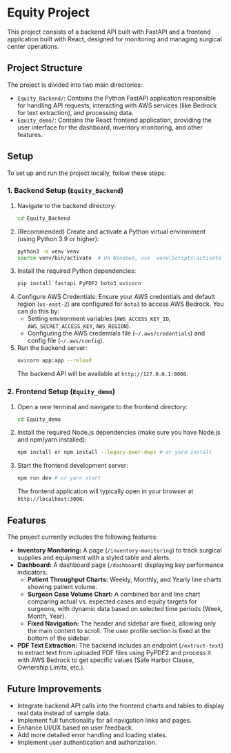 # Equity Project

This project consists of a backend API built with FastAPI and a frontend application built with React, designed for monitoring and managing surgical center operations.

## Project Structure

The project is divided into two main directories:

-   `Equity_Backend/`: Contains the Python FastAPI application responsible for handling API requests, interacting with AWS services (like Bedrock for text extraction), and processing data.
-   `Equity_demo/`: Contains the React frontend application, providing the user interface for the dashboard, inventory monitoring, and other features.

## Setup

To set up and run the project locally, follow these steps:

### 1. Backend Setup (`Equity_Backend`)

1.  Navigate to the backend directory:
    ```bash
    cd Equity_Backend
    ```
2.  (Recommended) Create and activate a Python virtual environment (using Python 3.9 or higher):
    ```bash
    python3 -m venv venv
    source venv/bin/activate  # On Windows, use `venv\Scripts\activate`
    ```
3.  Install the required Python dependencies:
    ```bash
    pip install fastapi PyPDF2 boto3 uvicorn
    ```
4.  Configure AWS Credentials:
    Ensure your AWS credentials and default region (`us-east-2`) are configured for `boto3` to access AWS Bedrock. You can do this by:
    *   Setting environment variables (`AWS_ACCESS_KEY_ID`, `AWS_SECRET_ACCESS_KEY`, `AWS_REGION`).
    *   Configuring the AWS credentials file (`~/.aws/credentials`) and config file (`~/.aws/config`).
5.  Run the backend server:
    ```bash
    uvicorn app:app --reload
    ```
    The backend API will be available at `http://127.0.0.1:8000`.

### 2. Frontend Setup (`Equity_demo`)

1.  Open a new terminal and navigate to the frontend directory:
    ```bash
    cd Equity_demo
    ```
2.  Install the required Node.js dependencies (make sure you have Node.js and npm/yarn installed):
    ```bash
    npm install or npm install --legacy-peer-deps # or yarn install
    ```
3.  Start the frontend development server:
    ```bash
    npm run dev # or yarn start
    ```
    The frontend application will typically open in your browser at `http://localhost:3000`.

## Features

The project currently includes the following features:

-   **Inventory Monitoring:** A page (`/inventory-monitoring`) to track surgical supplies and equipment with a styled table and alerts.
-   **Dashboard:** A dashboard page (`/dashboard`) displaying key performance indicators.
    -   **Patient Throughput Charts:** Weekly, Monthly, and Yearly line charts showing patient volume.
    -   **Surgeon Case Volume Chart:** A combined bar and line chart comparing actual vs. expected cases and equity targets for surgeons, with dynamic data based on selected time periods (Week, Month, Year).
    -   **Fixed Navigation:** The header and sidebar are fixed, allowing only the main content to scroll. The user profile section is fixed at the bottom of the sidebar.
-   **PDF Text Extraction:** The backend includes an endpoint (`/extract-text`) to extract text from uploaded PDF files using PyPDF2 and process it with AWS Bedrock to get specific values (Safe Harbor Clause, Ownership Limits, etc.).

## Future Improvements

-   Integrate backend API calls into the frontend charts and tables to display real data instead of sample data.
-   Implement full functionality for all navigation links and pages.
-   Enhance UI/UX based on user feedback.
-   Add more detailed error handling and loading states.
-   Implement user authentication and authorization.
